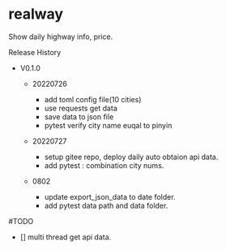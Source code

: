 # realway

Show daily highway info, price.

Release History

- V0.1.0

  - 20220726
    - add toml config file(10 cities)
    - use requests get data
    - save data to json file
    - pytest verify city name euqal to pinyin

  - 20220727
    - setup gitee repo, deploy daily auto obtaion api data.
    - add pytest : combination city nums.

  - 0802
    - update export_json_data to date folder.
    - add pytest data path and data folder.

#TODO

- [] multi thread get api data.
